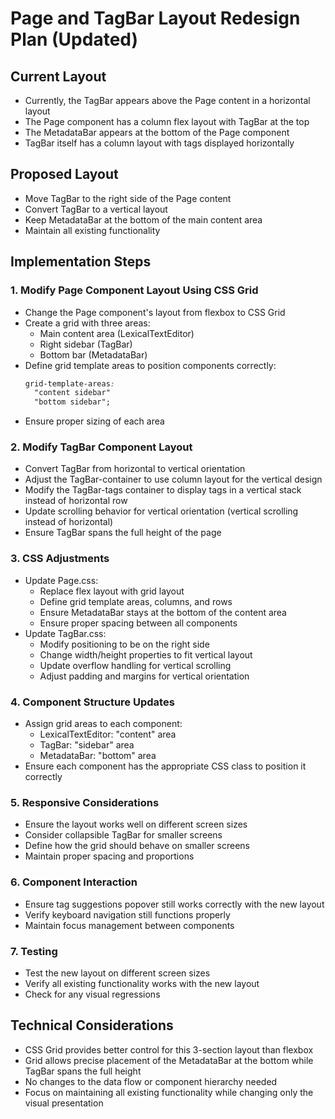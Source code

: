 # Page and TagBar Layout Redesign Plan (Updated)

## Current Layout

- Currently, the TagBar appears above the Page content in a horizontal layout
- The Page component has a column flex layout with TagBar at the top
- The MetadataBar appears at the bottom of the Page component
- TagBar itself has a column layout with tags displayed horizontally

## Proposed Layout

- Move TagBar to the right side of the Page content
- Convert TagBar to a vertical layout
- Keep MetadataBar at the bottom of the main content area
- Maintain all existing functionality

## Implementation Steps

### 1. Modify Page Component Layout Using CSS Grid

- Change the Page component's layout from flexbox to CSS Grid
- Create a grid with three areas:
  - Main content area (LexicalTextEditor)
  - Right sidebar (TagBar)
  - Bottom bar (MetadataBar)
- Define grid template areas to position components correctly:
  ```css
  grid-template-areas:
    "content sidebar"
    "bottom sidebar";
  ```
- Ensure proper sizing of each area

### 2. Modify TagBar Component Layout

- Convert TagBar from horizontal to vertical orientation
- Adjust the TagBar-container to use column layout for the vertical design
- Modify the TagBar-tags container to display tags in a vertical stack instead of horizontal row
- Update scrolling behavior for vertical orientation (vertical scrolling instead of horizontal)
- Ensure TagBar spans the full height of the page

### 3. CSS Adjustments

- Update Page.css:
  - Replace flex layout with grid layout
  - Define grid template areas, columns, and rows
  - Ensure MetadataBar stays at the bottom of the content area
  - Ensure proper spacing between all components
- Update TagBar.css:
  - Modify positioning to be on the right side
  - Change width/height properties to fit vertical layout
  - Update overflow handling for vertical scrolling
  - Adjust padding and margins for vertical orientation

### 4. Component Structure Updates

- Assign grid areas to each component:
  - LexicalTextEditor: "content" area
  - TagBar: "sidebar" area
  - MetadataBar: "bottom" area
- Ensure each component has the appropriate CSS class to position it correctly

### 5. Responsive Considerations

- Ensure the layout works well on different screen sizes
- Consider collapsible TagBar for smaller screens
- Define how the grid should behave on smaller screens
- Maintain proper spacing and proportions

### 6. Component Interaction

- Ensure tag suggestions popover still works correctly with the new layout
- Verify keyboard navigation still functions properly
- Maintain focus management between components

### 7. Testing

- Test the new layout on different screen sizes
- Verify all existing functionality works with the new layout
- Check for any visual regressions

## Technical Considerations

- CSS Grid provides better control for this 3-section layout than flexbox
- Grid allows precise placement of the MetadataBar at the bottom while TagBar spans the full height
- No changes to the data flow or component hierarchy needed
- Focus on maintaining all existing functionality while changing only the visual presentation
